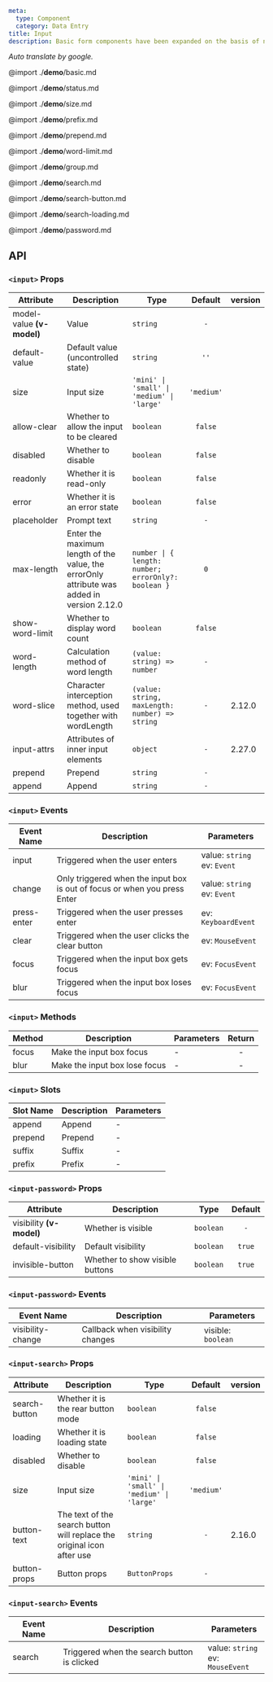 ```yaml
meta:
  type: Component
  category: Data Entry
title: Input
description: Basic form components have been expanded on the basis of native controls and can be used in combination.
```

*Auto translate by google.*

@import ./__demo__/basic.md

@import ./__demo__/status.md

@import ./__demo__/size.md

@import ./__demo__/prefix.md

@import ./__demo__/prepend.md

@import ./__demo__/word-limit.md

@import ./__demo__/group.md

@import ./__demo__/search.md

@import ./__demo__/search-button.md

@import ./__demo__/search-loading.md

@import ./__demo__/password.md

## API


### `<input>` Props

|Attribute|Description|Type|Default|version|
|---|---|---|:---:|:---|
|model-value **(v-model)**|Value|`string`|`-`||
|default-value|Default value (uncontrolled state)|`string`|`''`||
|size|Input size|`'mini' \| 'small' \| 'medium' \| 'large'`|`'medium'`||
|allow-clear|Whether to allow the input to be cleared|`boolean`|`false`||
|disabled|Whether to disable|`boolean`|`false`||
|readonly|Whether it is read-only|`boolean`|`false`||
|error|Whether it is an error state|`boolean`|`false`||
|placeholder|Prompt text|`string`|`-`||
|max-length|Enter the maximum length of the value, the errorOnly attribute was added in version 2.12.0|`number \| { length: number; errorOnly?: boolean }`|`0`||
|show-word-limit|Whether to display word count|`boolean`|`false`||
|word-length|Calculation method of word length|`(value: string) => number`|`-`||
|word-slice|Character interception method, used together with wordLength|`(value: string, maxLength: number) => string`|`-`|2.12.0|
|input-attrs|Attributes of inner input elements|`object`|`-`|2.27.0|
|prepend|Prepend|`string`|`-`||
|append|Append|`string`|`-`||
### `<input>` Events

|Event Name|Description|Parameters|
|---|---|---|
|input|Triggered when the user enters|value: `string`<br>ev: `Event`|
|change|Only triggered when the input box is out of focus or when you press Enter|value: `string`<br>ev: `Event`|
|press-enter|Triggered when the user presses enter|ev: `KeyboardEvent`|
|clear|Triggered when the user clicks the clear button|ev: `MouseEvent`|
|focus|Triggered when the input box gets focus|ev: `FocusEvent`|
|blur|Triggered when the input box loses focus|ev: `FocusEvent`|
### `<input>` Methods

|Method|Description|Parameters|Return|
|---|---|---|:---:|
|focus|Make the input box focus|-|-|
|blur|Make the input box lose focus|-|-|
### `<input>` Slots

|Slot Name|Description|Parameters|
|---|---|---|
|append|Append|-|
|prepend|Prepend|-|
|suffix|Suffix|-|
|prefix|Prefix|-|








### `<input-password>` Props

|Attribute|Description|Type|Default|
|---|---|---|:---:|
|visibility **(v-model)**|Whether is visible|`boolean`|`-`|
|default-visibility|Default visibility|`boolean`|`true`|
|invisible-button|Whether to show visible buttons|`boolean`|`true`|
### `<input-password>` Events

|Event Name|Description|Parameters|
|---|---|---|
|visibility-change|Callback when visibility changes|visible: `boolean`|




### `<input-search>` Props

|Attribute|Description|Type|Default|version|
|---|---|---|:---:|:---|
|search-button|Whether it is the rear button mode|`boolean`|`false`||
|loading|Whether it is loading state|`boolean`|`false`||
|disabled|Whether to disable|`boolean`|`false`||
|size|Input size|`'mini' \| 'small' \| 'medium' \| 'large'`|`'medium'`||
|button-text|The text of the search button will replace the original icon after use|`string`|`-`|2.16.0|
|button-props|Button props|`ButtonProps`|`-`||
### `<input-search>` Events

|Event Name|Description|Parameters|
|---|---|---|
|search|Triggered when the search button is clicked|value: `string`<br>ev: `MouseEvent`|


